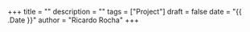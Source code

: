 +++
title = ""
description = ""
tags = ["Project"]
draft = false
date = "{{ .Date }}"
author = "Ricardo Rocha"
+++
